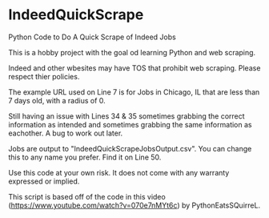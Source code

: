 # IndeedQuickScrape
Python Code to Do A Quick Scrape of Indeed Jobs

This is a hobby project with the goal od learning Python and web scraping. 

Indeed and other wbesites may have TOS that prohibit web scraping. Please respect thier policies. 

The example URL used on Line 7 is for Jobs in Chicago, IL that are less than 7 days old, with a radius of 0. 

Still having an issue with Lines 34 & 35 sometimes grabbing the correct information as intended and sometimes grabbing the same information as eachother. A bug to work out later. 

Jobs are output to "IndeedQuickScrapeJobsOutput.csv". You can change this to any name you prefer. Find it on Line 50. 

Use this code at your own risk. It does not come with any warranty expressed or implied. 

This script is based off of the code in this video (https://www.youtube.com/watch?v=070e7nMYt6c) by PythonEatsSQuirreL.
